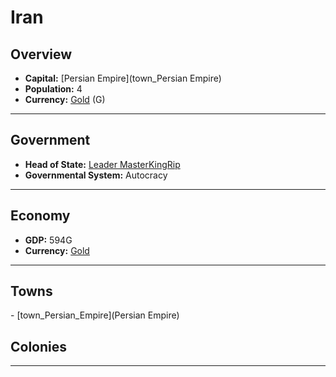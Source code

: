 # <!--NAME-->Iran<!--NAME-->

## Overview

- **Capital:** <!--CAPITAL_LINK-->[Persian Empire](town_Persian Empire)<!--CAPITAL_LINK-->
- **Population:** <!--POPULATION-->4<!--POPULATION-->
- **Currency:** <!--CURRENCY_LINK-->[Gold](currency_Gold)<!--CURRENCY_LINK--> (<!--CURRENCY_ABV-->G<!--CURRENCY_ABV-->)

---

## Government

- **Head of State:** <!--LEADER_TITLE_LINK-->[Leader MasterKingRip](user_MasterKingRip)<!--LEADER_TITLE_LINK-->
- **Governmental System:** <!--GOVERNMENT-->Autocracy<!--GOVERNMENT-->

---

## Economy

- **GDP:** <!--GDP-->594G<!--GDP-->
- **Currency:** <!--CURRENCY_LINK-->[Gold](currency_Gold)<!--CURRENCY_LINK-->

---

## Towns

<!--TOWNS-->- [town_Persian_Empire](Persian Empire)<!--TOWNS-->

## Colonies

<!--COLONIES--><!--COLONIES-->

---